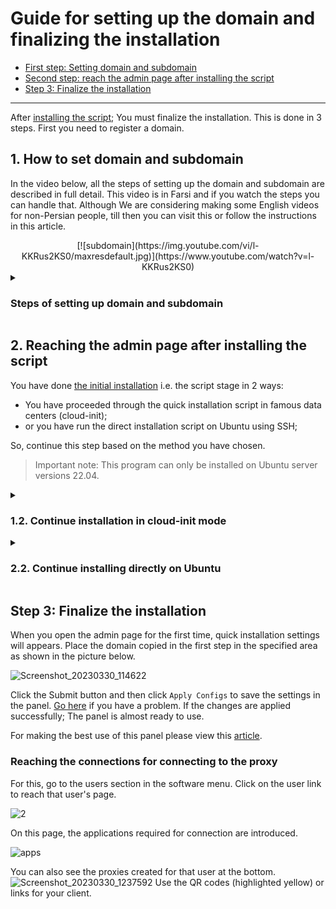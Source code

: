 
# Guide for setting up the domain and finalizing the installation
- [First step: Setting domain and subdomain](/manager/wiki/Guide-for-setting-up-the-domain-and-finalizing-the-installation#1-how-to-set-domain-and-subdomain)
- [Second step: reach the admin page after installing the script](/manager/wiki/Guide-for-setting-up-the-domain-and-finalizing-the-installation#2-reaching-the-admin-page-after-installing-the-script)
- [Step 3: Finalize the installation](/manager/wiki/Guide-for-setting-up-the-domain-and-finalizing-the-installation#step-3-finalize-the-installation)
***
After [installing the script](https://github.com/hiddify/hiddify-config/wiki#installation-guide); You must finalize the installation. This is done in 3 steps. First you need to register a domain.

## 1. How to set domain and subdomain
In the video below, all the steps of setting up the domain and subdomain are described in full detail. This video is in Farsi and if you watch the steps you can handle that. Although We are considering making some English videos for non-Persian people, till then you can visit this or follow the instructions in this article.
<div align=center markdown=1>
[![subdomain](https://img.youtube.com/vi/l-KKRus2KS0/maxresdefault.jpg)](https://www.youtube.com/watch?v=l-KKRus2KS0)
</div>

<details><summary><h3>Steps of setting up domain and subdomain</h3></summary>
- First, go to [this site](https://freedns.afraid.org/signup/) and create an account (It does not need your real information but the email must be correct)
<div align=center markdown=1>
![224300370-52b9a063-9265-4ff1-83e7-23970b6a4ecf](https://user-images.githubusercontent.com/125398461/228727381-0fb49767-a5dc-4e48-a0a5-21c2bb793e73.png)
</div>

- Activate the account via the email sent to you.
- Login to the created account and click on [this link](https://freedns.afraid.org/domain/registry/) and choose one of the publlic domains
<div align=center markdown=1>
![Screenshot_20230330_081052](https://user-images.githubusercontent.com/125398461/228738584-a12bacc8-9039-454b-8921-43ddee18d092.png)

</div>
It is better to choose domains with these extensions:

`com` , `net` , `org`  


- Enter your desired subdomain and the IP of your server.
<div align=center markdown=1>
![224301533-6743a65d-e45f-475c-a94d-7b6c428ffd84](https://user-images.githubusercontent.com/125398461/228729855-a95334af-a87e-4668-be7e-643a4d6a0a83.png)
</div>
 - Copy the created subdomain.

> These steps were only for direct domain if you want to know how to register other types of domain; Click [here](/manager/wiki/Domain-types-and-how-to-register-them).

</details>

## 2. Reaching the admin page after installing the script
You have done [the initial installation](https://github-com/hiddify/hiddify-config/wiki/#installation-guide) i.e. the script stage in 2 ways:
  - You have proceeded through the quick installation script in famous data centers (cloud-init);
  - or you have run the direct installation script on Ubuntu using SSH;

So, continue this step based on the method you have chosen.

> Important note: This program can only be installed on Ubuntu server versions 22.04.

<details markdown="1"><summary><h3>1.2. Continue installation in cloud-init mode</h3></summary>
If you have used quick installation scripts (cloud-init mode) for famous data centers such as Hetzner, Vultr, etc.; Therefore, in this case, a temporary link (valid for one hour) will be created for you.

#### What to do to reach the temporary link?
Wait at least 10 minutes. Then open the IP address in your browser. 

IP is a 4-part number separated by dot. `http://ip`

For example, if your IP is 1.1.1.1, you should enter the following address in your browser: `http://1.1.1.1`

Note: that temporary address is only active for one hour and after that it becomes inactive.
<div align=center markdown=1>
![Screenshot_20230325_144941en](https://user-images.githubusercontent.com/125398461/228808969-e289d4da-8857-45ec-96e6-353729e129ec.png)
</div>

You will reach the admin page by opening one time link.

</details>

<details markdown="1"><summary><h3>2.2. Continue installing directly on Ubuntu</h3></summary>
If you have used the installation method on Ubuntu; At the end of the installation, admin links will be generated in the terminal for you. Please make sure that the admin link is in the correct format. <a href="/manager/wiki/The-correct-format-of-admin-link">More information</a>

Open the link in the browser in order to enter the admin page.

</details>

## Step 3: Finalize the installation
When you open the admin page for the first time, quick installation settings will appears. Place the domain copied in the first step in the specified area as shown in the picture below.

![Screenshot_20230330_114622](https://user-images.githubusercontent.com/125398461/228776688-61847f37-72de-4111-9287-a0a733e62126.png)

Click the Submit button and then click `Apply Configs` to save the settings in the panel. [Go here](/manager/wiki/How-to-configure-Hiddify-Panel-properly#apply-configs) if you have a problem. If the changes are applied successfully; The panel is almost ready to use. 

For making the best use of this panel please view this [article](/manager/wiki/How-to-configure-Hiddify-Panel-properly).

### Reaching the connections for connecting to the proxy
For this, go to the users section in the software menu. Click on the user link to reach that user's page.

![2](https://user-images.githubusercontent.com/125398461/228784909-0e696cbc-b073-4c66-a660-88b5c0b87ee7.png)


On this page, the applications required for connection are introduced.

![apps](https://user-images.githubusercontent.com/125398461/228784738-3e9a2e69-8725-479c-a792-9b84298cb4ff.png)

You can also see the proxies created for that user at the bottom.
![Screenshot_20230330_1237592](https://user-images.githubusercontent.com/125398461/228791254-f968a44f-c18a-454b-9927-ac7fe4c32e6d.png)
Use the QR codes (highlighted yellow) or links for your client.